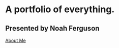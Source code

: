 # A portfolio of everything.
## Presented by Noah Ferguson
[About Me](noahferguson.github.io/about/aboutme)
